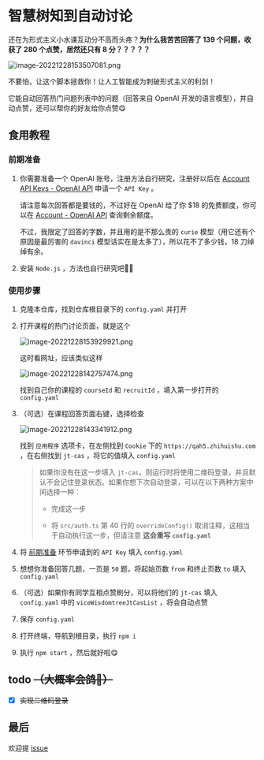 # 智慧树知到自动讨论
还在为形式主义小水课互动分不高而头疼？**为什么我苦苦回答了 139 个问题，收获了 280 个点赞，居然还只有 8 分？？？？？**

![image-20221228153507081.png](https://bj.bcebos.com/baidu-rmb-video-cover-1/6a27c6a65caa86f3d0ebb4318ac469d8.png)

不要怕，让这个脚本拯救你！让人工智能成为刺破形式主义的利剑！

它能自动回答热门问题列表中的问题（回答来自 OpenAI 开发的语言模型），并自动点赞，还可以帮你的好友给你点赞😋



## 食用教程

### 前期准备

1. 你需要准备一个 OpenAI 账号，注册方法自行研究，注册好以后在 [Account API Keys - OpenAI API](https://beta.openai.com/account/api-keys) 申请一个 `API Key` 。

   请注意每次回答都是要钱的，不过好在 OpenAI 给了你 $18 的免费额度，你可以在 [Account - OpenAI API](https://beta.openai.com/account/usage) 查询剩余额度。

   不过，我限定了回答的字数，并且用的是不那么贵的 `curie` 模型（用它还有个原因是最厉害的 `davinci`  模型话实在是太多了），所以花不了多少钱，18 刀绰绰有余。

2. 安装 `Node.js` ，方法也自行研究吧😶‍🌫️



### 使用步骤

1. 克隆本仓库，找到仓库根目录下的 `config.yaml` 并打开

2. 打开课程的热门讨论页面，就是这个

   ![image-20221228153929921.png](https://bj.bcebos.com/baidu-rmb-video-cover-1/e159c8ee909f8829e31335476a20e777.png)

   这时看网址，应该类似这样

   ![image-20221228142757474.png](https://bj.bcebos.com/baidu-rmb-video-cover-1/70438a033a5ac7ebf7214e82301daf0a.png)

   找到自己你的课程的 `courseId` 和 `recruitId` ，填入第一步打开的 `config.yaml`

3. （可选）在课程回答页面右键，选择检查

   ![image-20221228143341912.png](https://bj.bcebos.com/baidu-rmb-video-cover-1/a82ab90156be82cbc6c414caa053a8aa.png)

   找到 `应用程序` 选项卡，在左侧找到 `Cookie` 下的 `https://qah5.zhihuishu.com` ，在右侧找到 `jt-cas` ，将它的值填入 `config.yaml`
   
      > 如果你没有在这一步填入 `jt-cas`，则运行时将使用二维码登录，并且默认不会记住登录状态。如果你想下次自动登录，可以在以下两种方案中间选择一种：
   >
   > - 完成这一步
   >
   > - 将 `src/auth.ts` 第 40 行的 `overrideConfig()` 取消注释，这相当于自动执行这一步，但请注意 **这会重写 `config.yaml`** 

4. 将 [前期准备](#前期准备) 环节申请到的 `API Key` 填入 `config.yaml`

5. 想想你准备回答几题，一页是 `50` 题，将起始页数 `from` 和终止页数 `to` 填入 `config.yaml` 

5. （可选）如果你有同学互相点赞刷分，可以将他们的 `jt-cas` 填入 `config.yaml` 中的 `viceWisdomtreeJtCasList` ，将会自动点赞

5. 保存  `config.yaml` 

9. 打开终端，导航到根目录，执行 `npm i`

9. 执行 `npm start` ，然后就好啦😋




## todo ~~（大概率会鸽🤥）~~

- [x] ~~实现二维码登录~~



## 最后

欢迎提 [issue](https://github.com/JiunnTarn/wisdomtree_auto_discuss/issues) 

